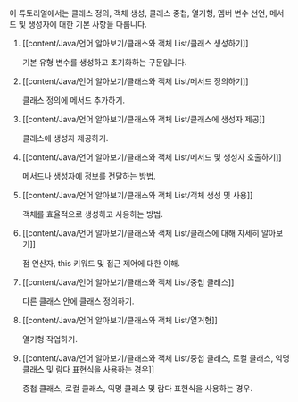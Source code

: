 이 튜토리얼에서는 클래스 정의, 객체 생성, 클래스 중첩, 열거형, 멤버 변수 선언, 메서드 및 생성자에 대한 기본 사항을 다룹니다.

1. [[content/Java/언어 알아보기/클래스와 객체 List/클래스 생성하기]] 
	
	기본 유형 변수를 생성하고 초기화하는 구문입니다.
	
2. [[content/Java/언어 알아보기/클래스와 객체 List/메서드 정의하기]]
	
	클래스 정의에 메서드 추가하기.
	
3. [[content/Java/언어 알아보기/클래스와 객체 List/클래스에 생성자 제공]]
	
	클래스에 생성자 제공하기.
	
4. [[content/Java/언어 알아보기/클래스와 객체 List/메서드 및 생성자 호출하기]]
	
	메서드나 생성자에 정보를 전달하는 방법.
	
5. [[content/Java/언어 알아보기/클래스와 객체 List/객체 생성 및 사용]]
	
	객체를 효율적으로 생성하고 사용하는 방법.
	
6. [[content/Java/언어 알아보기/클래스와 객체 List/클래스에 대해 자세히 알아보기]]
	
	점 연산자, this 키워드 및 접근 제어에 대한 이해.
	
7. [[content/Java/언어 알아보기/클래스와 객체 List/중첩 클래스]]
	
	다른 클래스 안에 클래스 정의하기.
	
8. [[content/Java/언어 알아보기/클래스와 객체 List/열거형]]
	
	열거형 작업하기.
	
9. [[content/Java/언어 알아보기/클래스와 객체 List/중첩 클래스, 로컬 클래스, 익명 클래스 및 람다 표현식을 사용하는 경우]]
	
	중첩 클래스, 로컬 클래스, 익명 클래스 및 람다 표현식을 사용하는 경우.
	